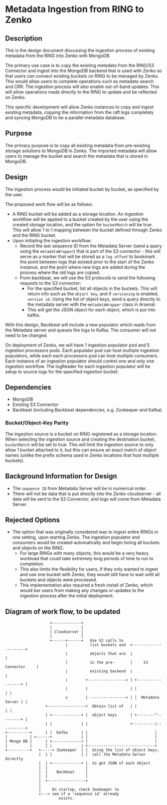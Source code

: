 # Metadata Ingestion from RING to Zenko

## Description

This is the design document discussing the ingestion process of existing metadata
from the RING into Zenko with MongoDB.

The primary use case is to copy the existing metadata from the RING/S3 Connector
and ingest into the MongoDB backend that is used with Zenko so that users can
connect existing buckets on RING to be managed by Zenko. This would allow users
to complete operations such as metadata search and CRR. The ingestion process will
also enable out-of-band updates. This will allow operations made directly to the RING
to update and be reflected on Zenko. 

This specific development will allow Zenko instances to copy and ingest existing
metadata, copying the information from the raft logs completely and syncing MongoDB
to be a parallel metadata database.

## Purpose

The primary purpose is to copy all existing metadata from pre-existing storage solutions
to MongoDB in Zenko. The imported metadata will allow users to manage the bucket
and search the metadata that is stored in MongoDB.

## Design

The ingestion process would be initiated bucket by bucket, as specified by the user.

The proposed work flow will be as follows:
* A RING bucket will be added as a storage location. An ingestion workflow will be
  applied to a bucket created by the user using the created storage location, and
  the option for `bucketMatch` will be true. This will allow 1 to 1 mapping between
  the bucket defined through Zenko and the RING bucket.
* Upon initiating the ingestion workflow:
    * Record the last sequence ID from the Metadata Server (send a query using the
      `metadataWrapper`) that is part of the S3 connector - this will serve as a
      marker that will be stored as a `log offset` to bookmark the point between
      logs that existed prior to the start of the Zenko instance, and the point
      where new logs are added during the process where the old logs are copied.
    * From backbeat, we will use the S3 protocols to send the following requests
      to the S3 connector: 
        * For the specified bucket, list all objects in the buckets. This will return
          info such as the `object key`, and if `versioning` is enabled, `version id`.
      Using the list of object keys, send a query directly to the metadata server
      with the `metadataWrapper` class in Arsenal.
        * This will get the JSON object for each object, which is put into kafka.

With this design, Backbeat will include a new populator which reads from the Metadata
server and queues the logs to Kafka. The consumer will not need to be changed.

On deployment of Zenko, we will have 1 ingestion populator pod and 5 ingestion processors
pods. Each populator pod can host multiple ingestion populators, while each each processors
pod can host multiple consumers.
Each instance of an ingestion populator should control one and only one ingestion
workflow. The logReader for each ingestion populator will be setup to source logs
for the specified ingestion bucket.

## Dependencies

* MongoDB
* Existing S3 Connector
* Backbeat (including Backbeat dependencies, e.g. Zookeeper and Kafka)

### Bucket/Object-Key Parity

The ingestion source is a bucket on RING registered as a storage location. When
selecting the ingestion source and creating the destination bucket, `bucketMatch`
will be set to true. This will limit the ingestion source to only allow 1 bucket
attached to it, but this can ensure an exact match of object names (unlike the
prefix schema used in Zenko locations that host multiple buckets).

## Background Information for Design

* The `sequence ID` from Metadata Server will be in numerical order.
* There will not be data that is put directly into the Zenko cloudserver - all
  data will be sent to the S3 Connector, and logs will come from Metadata Server.

## Rejected Options

* The option that was originally considered was to ingest entire RINGs in one setting,
  upon starting Zenko. The ingestion populator and consumers would be created automatically
  and begin listing all buckets and objects on the RING.
    * For large RINGs with many objects, this would be a very heavy workload that
      could take extremely long periods of time to run to completion.
    * This also limits the flexibility for users, if they only wanted to ingest
      and use one bucket with Zenko, they would still have to wait until all buckets
      and objects were processed.
    * This implementation also required a fresh install of Zenko, which would bar
      users from making any changes or updates to the ingestion process after the
      initial deployment.

## Diagram of work flow, to be updated

```
                    +-------------+
                    |             |
                    | Cloudserver |
                    |             |
                    +------+------+   Use S3 calls to
                           |          list buckets and  +----------------------+
                           |          objects that are  |                      |
                           |          in the pre-       |     S3 Connector     |
                           |          existing backend  |                      |
                           |        +-----------------> | +------------------+ |
                           |        |                   | |                  | |
                           v        | ----------------> | |  Metadata Server | |
                  +-----------------+  Obtain list of   | |                  | |
                  | +-------------+ |  object keys      | +--------^---------+ |
                  | |             | |                   +----------|-----------+
+----------+      | |  Kafka      | |                              |
|          | <------+             | |                              |
| Mongo DB |      | +-------------+ |                              |
|          |      | |             | +------------------------------+
+----------+   +-----+ Zookeeper  | |  Using the list of object keys,
               |  | |             | |  call the Metadata Server directly
               |  | +-------------+ |  to get JSON of each object
               |  |                 |
               |  |    Backbeat     |
               |  |                 |
               |  +-----------------+
               |
               |     On startup, check Zookeeper to
               +---> see if a 'sequence id' already
                        exists.

```
